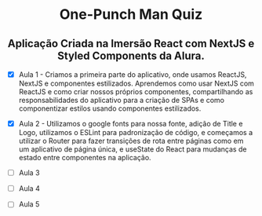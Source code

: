 <h1 align="center"> One-Punch Man Quiz </h2>
<h2 align="center"> Aplicação Criada na Imersão React com NextJS e Styled Components da Alura.</h2>

- [x] Aula 1 - Criamos a primeira parte do aplicativo, onde usamos ReactJS, NextJS e componentes estilizados. Aprendemos como usar NextJS com ReactJS e como criar nossos próprios componentes, compartilhando as responsabilidades do aplicativo para a criação de SPAs e como componentizar estilos usando componentes estilizados.

- [x] Aula 2 - Utilizamos o google fonts para nossa fonte, adição de Title e Logo, utilizamos o ESLint para padronização de código, e começamos a utilizar o  Router para fazer transições de rota entre páginas como em um aplicativo de página única, e useState do React para mudanças de estado entre componentes na aplicação.

- [ ] Aula 3

- [ ] Aula 4

- [ ] Aula 5
